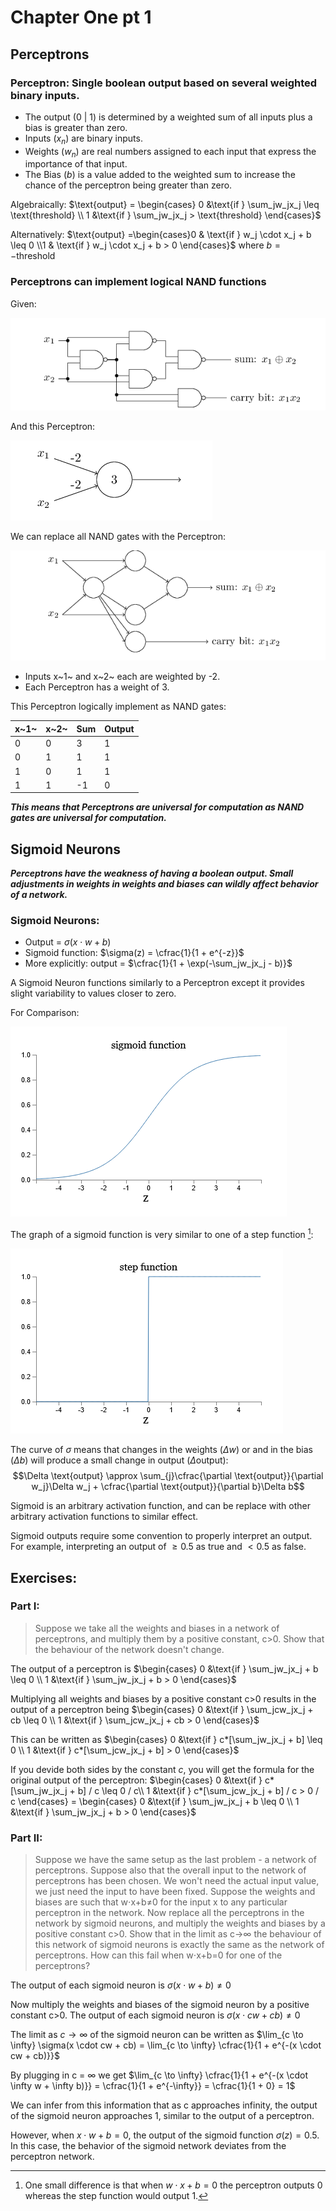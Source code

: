 # Chapter One pt 1

## Perceptrons

### Perceptron: Single boolean output based on several weighted binary inputs.

- The output (0 | 1) is determined by a weighted sum of all inputs plus a bias is greater than zero.
- Inputs ($x_n$) are binary inputs.
- Weights ($w_n$) are real numbers assigned to each input that express the importance of that input.
- The Bias ($b$) is a value added to the weighted sum to increase the chance of the perceptron being greater than zero.

Algebraically: $\text{output} = \begin{cases} 0 &\text{if } \sum_jw_jx_j \leq \text{threshold} \\ 1 &\text{if } \sum_jw_jx_j > \text{threshold} \end{cases}$

Alternatively: $\text{output} =\begin{cases}0 & \text{if } w_j \cdot x_j + b \leq 0 \\1 & \text{if } w_j \cdot x_j + b > 0 \end{cases}$ where $b = -\text{threshold}$

### Perceptrons can implement logical NAND functions

Given:

![Alt text](images/nandfunction.png)

And this Perceptron:

![Alt text](images/exampleperceptron.png)

We can replace all NAND gates with the Perceptron:

![Alt text](images/perceptronnandfunction.png)

- Inputs x~1~ and x~2~ each are weighted by -2.
- Each Perceptron has a weight of 3.

This Perceptron logically implement as NAND gates:

| x~1~ | x~2~ | Sum | Output |
| - | - | - | - |
| 0 | 0 | 3 | 1 |
| 0 | 1 | 1 | 1 |
| 1 | 0 | 1 | 1 |
| 1 | 1 | -1 | 0 |

***This means that Perceptrons are universal for computation as NAND gates are universal for computation.***

## Sigmoid Neurons

***Perceptrons have the weakness of having a boolean output. Small adjustments in weights in weights and biases can wildly affect behavior of a network.***

### Sigmoid Neurons:

- Output = $\sigma(x \cdot w + b)$
- Sigmoid function: $\sigma(z) = \cfrac{1}{1 + e^{-z}}$
- More explicitly: output = $\cfrac{1}{1 + \exp(-\sum_jw_jx_j - b)}$

A Sigmoid Neuron functions similarly to a Perceptron except it provides slight variability to values closer to zero.

For Comparison:

![Alt text](images/sigmoidgraph.png)

The graph of a sigmoid function is very similar to one of a step function [^1]:

![Alt text](images/stepfunctiongraph.png)

[^1]: One small difference is that when $w \cdot x + b = 0$ the perceptron outputs 0 whereas the step function would output 1.

The curve of $\sigma$ means that changes in the weights ($\Delta w$) or and in the bias ($\Delta b$) will produce a small change in output ($\Delta \text{output}$):
$$\Delta \text{output} \approx \sum_{j}\cfrac{\partial \text{output}}{\partial w_j}\Delta w_j + \cfrac{\partial \text{output}}{\partial b}\Delta b$$

Sigmoid is an arbitrary activation function, and can be replace with other arbitrary activation functions to similar effect.

Sigmoid outputs require some convention to properly interpret an output. For example, interpreting an output of $\geq 0.5$ as true and $< 0.5$ as false.

## Exercises:

### Part I:

> Suppose we take all the weights and biases in a network of perceptrons, and multiply them by a positive constant, c>0. Show that the behaviour of the network doesn't change.

The output of a perceptron is $\begin{cases} 0 &\text{if } \sum_jw_jx_j + b \leq 0 \\ 1 &\text{if } \sum_jw_jx_j + b > 0 \end{cases}$

Multiplying all weights and biases by a positive constant c>0 results in the output of a perceptron being $\begin{cases} 0 &\text{if } \sum_jcw_jx_j + cb \leq 0 \\ 1 &\text{if } \sum_jcw_jx_j + cb > 0 \end{cases}$

This can be written as $\begin{cases} 0 &\text{if }  c*[\sum_jw_jx_j + b] \leq 0 \\ 1 &\text{if } c*[\sum_jcw_jx_j + b] > 0 \end{cases}$

If you devide both sides by the constant $c$, you will get the formula for the original output of the perceptron: $\begin{cases} 0 &\text{if } c*[\sum_jw_jx_j + b] / c \leq 0 / c\\ 1 &\text{if } c*[\sum_jcw_jx_j + b] / c > 0 / c \end{cases} = \begin{cases} 0 &\text{if } \sum_jw_jx_j + b \leq 0 \\ 1 &\text{if } \sum_jw_jx_j + b > 0 \end{cases}$

### Part II:

> Suppose we have the same setup as the last problem - a network of perceptrons. Suppose also that the overall input to the network of perceptrons has been chosen. We won't need the actual input value, we just need the input to have been fixed. Suppose the weights and biases are such that w⋅x+b≠0 for the input x to any particular perceptron in the network. Now replace all the perceptrons in the network by sigmoid neurons, and multiply the weights and biases by a positive constant c>0. Show that in the limit as c→∞ the behaviour of this network of sigmoid neurons is exactly the same as the network of perceptrons. How can this fail when w⋅x+b=0 for one of the perceptrons?

The output of each sigmoid neuron is $\sigma(x \cdot w + b) \not = 0$

Now multiply the weights and biases of the sigmoid neuron by a positive constant c>0. The output of each sigmoid neuron is $\sigma(x \cdot cw + cb) \not = 0$

The limit as $c \to \infty$ of the sigmoid neuron can be written as $\lim_{c \to \infty} \sigma(x \cdot cw + cb) = \lim_{c \to \infty} \cfrac{1}{1 + e^{-(x \cdot cw + cb)}}$

By plugging in c = $\infty$ we get $\lim_{c \to \infty} \cfrac{1}{1 + e^{-(x \cdot \infty w + \infty b)}} = \cfrac{1}{1 + e^{-\infty}} = \cfrac{1}{1 + 0} = 1$

We can infer from this information that as c approaches infinity, the output of the sigmoid neuron approaches 1, similar to the output of a perceptron.

However, when $x \cdot w + b = 0$, the output of the sigmoid function $\sigma(z) = 0.5$. In this case, the behavior of the sigmoid network deviates from the perceptron network.

